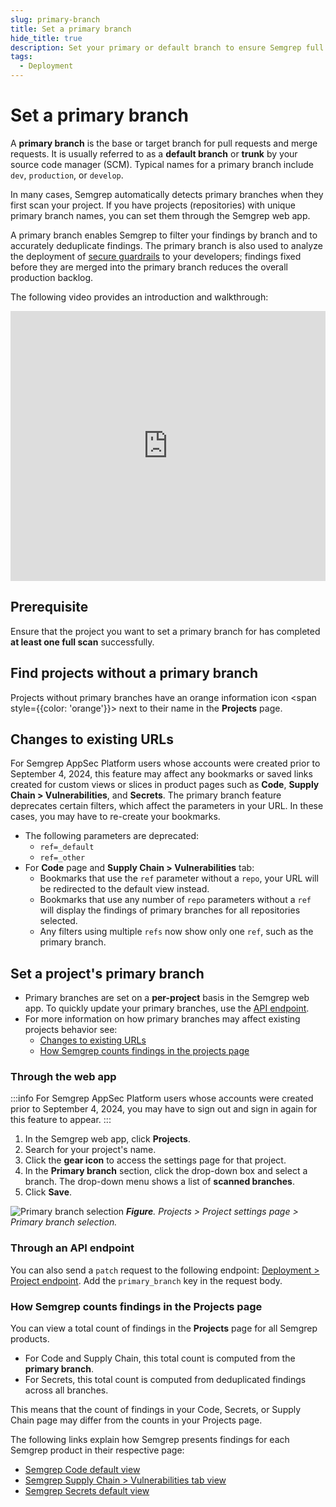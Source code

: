 ```yaml
---
slug: primary-branch
title: Set a primary branch
hide_title: true
description: Set your primary or default branch to ensure Semgrep full scans display accurate counts and deduplicated findings.
tags:
  - Deployment
---
```


# Set a primary branch

A **primary branch** is the base or target branch for pull requests and merge requests. It is usually referred to as a **default branch** or **trunk** by your source code manager (SCM). Typical names for a primary branch include `dev`, `production`, or `develop`.

In many cases, Semgrep automatically detects primary branches when they first scan your project. If you have projects (repositories) with unique primary branch names, you can set them through the Semgrep web app.

A primary branch enables Semgrep to filter your findings by branch and to accurately deduplicate findings. The primary branch is also used to analyze the deployment of [secure guardrails](/secure-guardrails/secure-guardrails-in-semgrep) to your developers; findings fixed before they are merged into the primary branch reduces the overall production backlog.

The following video provides an introduction and walkthrough:

<iframe class="yt_embed" width="100%" height="432px" src="https://www.youtube.com/embed/gUjiVXLqK70" frameborder="0" loading="lazy" allowfullscreen></iframe>

## Prerequisite

Ensure that the project you want to set a primary branch for has completed **at least one full scan** successfully.

## Find projects without a primary branch

Projects without primary branches have an orange information icon <span style={{color: 'orange'}}> <i class="fa-solid fa-circle-exclamation"></i></span> next to their name in the **Projects** page.

## Changes to existing URLs

For Semgrep AppSec Platform users whose accounts were created prior to September 4, 2024, this feature may affect any bookmarks or saved links created for custom views or slices in product pages such as **Code**, **Supply Chain > Vulnerabilities**, and **Secrets**. The primary branch feature deprecates certain filters, which affect the parameters in your URL. In these cases, you may have to re-create your bookmarks.

- The following parameters are deprecated:
  - `ref=_default`
  - `ref=_other`
- For **Code** page and **Supply Chain > Vulnerabilities** tab:
  - Bookmarks that use the `ref` parameter without a `repo`, your URL will be redirected to the default view instead.
  - Bookmarks that use any number of `repo` parameters without a `ref` will display the findings of primary branches for all repositories selected.
  - Any filters using multiple `refs` now show only one `ref`, such as the primary branch.

## Set a project's primary branch

- Primary branches are set on a **per-project** basis in the Semgrep web app. To quickly update your primary branches, use the [API endpoint](#through-an-api-endpoint).
- For more information on how primary branches may affect existing projects behavior see:
  - [Changes to existing URLs](#changes-to-existing-urls)
  - [How Semgrep counts findings in the projects page](/deployment/primary-branch#how-semgrep-counts-findings-in-the-projects-page)

### Through the web app

:::info
For Semgrep AppSec Platform users whose accounts were created prior to September 4, 2024, you may have to sign out and sign in again for this feature to appear.
:::

1. In the Semgrep web app, click **Projects**.
1. Search for your project's name.
1. Click the **<i class="fa-solid fa-gear"></i> gear icon** to access the settings page for that project.
1. In the **Primary branch** section, click the drop-down box and select a branch. The drop-down menu shows a list of **scanned branches**.
1. Click **Save**.

![Primary branch selection](/img/primary-branch.png#sm-width)
_**Figure**. Projects > Project <i class="fa-solid fa-gear"></i> settings page > Primary branch selection._

### Through an API endpoint

You can also send a `patch` request to the following endpoint: [Deployment > Project endpoint](https://semgrep.dev/api/v1/docs/#tag/Project/operation/semgrep_app.saas.handlers.repository.openapi_patch_project). Add the `primary_branch` key in the request body.

### How Semgrep counts findings in the Projects page

You can view a total count of findings in the **Projects** page for all Semgrep products.

- For Code and Supply Chain, this total count is computed from the **primary branch**.
- For Secrets, this total count is computed from deduplicated findings across all branches.

This means that the count of findings in your Code, Secrets, or Supply Chain page may differ from the counts in your Projects page.

The following links explain how Semgrep presents findings for each Semgrep product in their respective page:

- [Semgrep Code default view](/docs/semgrep-code/findings#default-page-view)
- [Semgrep Supply Chain > Vulnerabilities tab view](/semgrep-supply-chain/triage-and-remediation)
- [Semgrep Secrets default view](/semgrep-secrets/view-triage#default-secrets-page-view-and-branch-logic)
